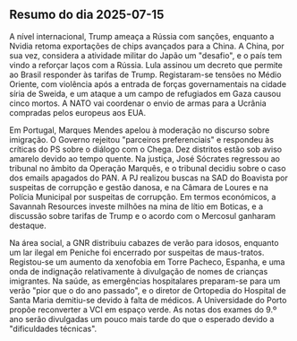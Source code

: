 ## Resumo do dia 2025-07-15

A nível internacional, Trump ameaça a Rússia com sanções, enquanto a Nvidia retoma exportações de chips avançados para a China. A China, por sua vez, considera a atividade militar do Japão um "desafio", e o país tem vindo a reforçar laços com a Rússia. Lula assinou um decreto que permite ao Brasil responder às tarifas de Trump. Registaram-se tensões no Médio Oriente, com violência após a entrada de forças governamentais na cidade síria de Sweida, e um ataque a um campo de refugiados em Gaza causou cinco mortos. A NATO vai coordenar o envio de armas para a Ucrânia compradas pelos europeus aos EUA.

Em Portugal, Marques Mendes apelou à moderação no discurso sobre imigração. O Governo rejeitou "parceiros preferenciais" e respondeu às críticas do PS sobre o diálogo com o Chega. Dez distritos estão sob aviso amarelo devido ao tempo quente. Na justiça, José Sócrates regressou ao tribunal no âmbito da Operação Marquês, e o tribunal decidiu sobre o caso dos emails apagados do PAN. A PJ realizou buscas na SAD do Boavista por suspeitas de corrupção e gestão danosa, e na Câmara de Loures e na Polícia Municipal por suspeitas de corrupção. Em termos económicos, a Savannah Resources investe milhões na mina de lítio em Boticas, e a discussão sobre tarifas de Trump e o acordo com o Mercosul ganharam destaque.

Na área social, a GNR distribuiu cabazes de verão para idosos, enquanto um lar ilegal em Peniche foi encerrado por suspeitas de maus-tratos. Registou-se um aumento da xenofobia em Torre Pacheco, Espanha, e uma onda de indignação relativamente à divulgação de nomes de crianças imigrantes. Na saúde, as emergências hospitalares preparam-se para um verão "pior que o do ano passado", e o diretor de Ortopedia do Hospital de Santa Maria demitiu-se devido à falta de médicos. A Universidade do Porto propõe reconverter a VCI em espaço verde. As notas dos exames do 9.º ano serão divulgadas um pouco mais tarde do que o esperado devido a "dificuldades técnicas".